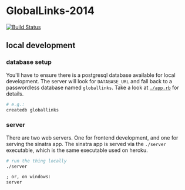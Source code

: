 GlobalLinks-2014
================

[![Build Status](https://travis-ci.org/PghGiveCamp/GlobalLinks-2014.svg?branch=master)](https://travis-ci.org/PghGiveCamp/GlobalLinks-2014)

## local development

### database setup

You'll have to ensure there is a postgresql database available for
local development.  The server will look for `DATABASE_URL` and
fall back to a passwordless database named `globallinks`.  Take a
look at [`./app.rb`](app.rb) for details.

``` bash
# e.g.:
createdb globallinks
```

### server

There are two web servers.  One for frontend development, and one
for serving the sinatra app.  The sinatra app is served via the
`./server` executable, which is the same executable used on heroku.


``` bash
# run the thing locally
./server
```

``` cmd
; or, on windows:
server
```
